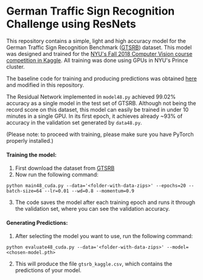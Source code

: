 # German Traffic Sign Recognition Challenge using ResNets

This repository contains a simple, light and high accuracy model for the German Traffic Sign Recognition Benchmark ([GTSRB](http://benchmark.ini.rub.de/?section=gtsrb&subsection=dataset)) dataset. This model was designed and trained for the [NYU's Fall 2018 Computer Vision course competition in Kaggle](https://www.kaggle.com/c/nyu-cv-fall-2018). All training was done using GPUs in NYU's Prince cluster.

The baseline code for training and producing predictions was obtained [here](https://github.com/soumith/traffic-sign-detection-homework) and modified in this repository.

The Residual Network implemented in `model48.py` achieved 99.02% accuracy as a single model in the test set of GTSRB. Although not being the record score on this dataset, this model can easily be trained in under 10 minutes in a single GPU. In its first epoch, it achieves already ~93% of accuracy in the validation set generated by `data48.py`.

(Please note: to proceed with training, please make sure you have PyTorch properly installed.)

#### Training the model:
1. First download the dataset from [GTSRB](http://benchmark.ini.rub.de/?section=gtsrb&subsection=dataset)
2. Now run the following command:

```
python main48_cuda.py --data='<folder-with-data-zips>' --epochs=20 --batch-size=64 --lr=0.01 --wd=0.8 --momentum=0.9
```

3. The code saves the model after each training epoch and runs it through the validation set, where you can see the validation accuracy.

#### Generating Predictions:
1. After selecting the model you want to use, run the following command:

```
python evaluate48_cuda.py --data='<folder-with-data-zips>' --model=<chosen-model.pth>
```

2. This will produce the file `gtsrb_kaggle.csv`, which contains the predictions of your model.
